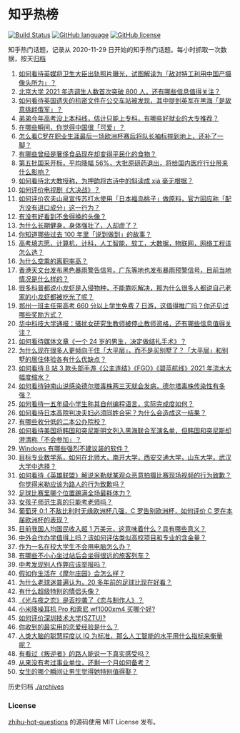# 知乎热榜
[![Build Status](https://github.com/ToWeLong/zhihu-hot-questions/workflows/CI/badge.svg)](https://github.com/ToWeLong/zhihu-hot-questions/actions)
[![GitHub language](https://img.shields.io/badge/language-golang-orange.svg)](https://golang.org/)
[![GitHub license](https://img.shields.io/github/license/ToWeLong/zhihu-hot-questions)](https://github.com/ToWeLong/zhihu-hot-questions/blob/main/LICENSE)

知乎热门话题，记录从 2020-11-29 日开始的知乎热门话题。每小时抓取一次数据，按天[归档](./archives)

<!-- BEGIN -->

1. [如何看待英媒将卫生大臣出轨照片曝光，试图解读为「敌对特工利用中国产摄像头所为」？](https://www.zhihu.com/question/468203389)
1. [北京大学 2021 年选调生人数首次突破 800 人，还有哪些信息值得关注？](https://www.zhihu.com/question/468234668)
1. [如何看待英国遗失的机密文件在公交车站被发现，其中提到英军在黑海「是故意挑衅俄军」？](https://www.zhihu.com/question/468251265)
1. [弟弟今年高考没上本科线，估计只能上专科，有哪些好就业的大专推荐？](https://www.zhihu.com/question/467360913)
1. [在哪些瞬间，你觉得中国很「可爱」？](https://www.zhihu.com/question/455857255)
1. [怎么看C罗在职业生涯最后一场欧洲杯赛后将队长袖标摔到地上，还补了一脚？](https://www.zhihu.com/question/468365808)
1. [有哪些曾经是奢侈食品现在却变得平民化的食物？](https://www.zhihu.com/question/466302067)
1. [第五批国采开标，平均降幅 56%，大批原研药退出，将给国内医疗行业带来什么影响？](https://www.zhihu.com/question/467012770)
1. [如何看待北大教授称，为押韵将古诗中的斜读成 xiá 毫无根据？](https://www.zhihu.com/question/467044478)
1. [如何评价电视剧《大决战》？](https://www.zhihu.com/question/467711149)
1. [如何评价农夫山泉宣传苏打水使用「日本福岛桃子」做原料，官方回应称「配方没有进口成分」这一行为？](https://www.zhihu.com/question/467945115)
1. [有没有好看到不舍得换的头像？](https://www.zhihu.com/question/368799434)
1. [为什么长期健身，身体强壮了，人却虚了？](https://www.zhihu.com/question/466730886)
1. [你知道哪些过去 100 年里「说到做到」的故事？](https://www.zhihu.com/question/464242642)
1. [高考填志愿，计算机，计科，人工智能，软工，大数据，物联网，网络工程该怎么选？](https://www.zhihu.com/question/468005193)
1. [为什么空乘的离职率高？](https://www.zhihu.com/question/311186930)
1. [香港天文台发布黑色暴雨警告信号，广东等地也发布暴雨预警信号，目前当地情况是什么样的？](https://www.zhihu.com/question/468396807)
1. [很多科普都说小龙虾是入侵物种，不能靠吃解决，那为什么很多人都说自己老家的小龙虾都被吃光了呢？](https://www.zhihu.com/question/467101168)
1. [郑州一班主任带高考 660 分以上学生免费 7 日游，这值得推广吗？你还见过哪些奖励方式？](https://www.zhihu.com/question/467485052)
1. [华中科技大学通报：骚扰女研究生教师被停止教师资格，还有哪些信息值得关注？](https://www.zhihu.com/question/467613984)
1. [如何看待媒体文章《一个 24 岁的男生，决定做结扎手术》？](https://www.zhihu.com/question/468322085)
1. [为什么现在很多人更倾向于住「大平层」，而不是买别墅了？「大平层」和别墅的居住体验各有什么优缺点？](https://www.zhihu.com/question/457661420)
1. [如何看待 B 站 3 款头部手游《公主连结》《FGO》《碧蓝航线》2021 年流水大幅度缩水？](https://www.zhihu.com/question/466778743)
1. [如何看待钟南山说感染德尔塔毒株两三天就会发病，德尔塔毒株传染性有多强？](https://www.zhihu.com/question/467884005)
1. [如何看待一五年级小学生称其自创编程语言，实际完成度如何？](https://www.zhihu.com/question/466502198)
1. [如何看待日本高院判决夫妇必须同姓合宪？为什么会造成这一结果？](https://www.zhihu.com/question/467013995)
1. [有哪些收分低的二本公办院校？](https://www.zhihu.com/question/331204231)
1. [如何看待美国将韩国和突尼斯明文列入黑海联合军演名单，但韩国和突尼斯却澄清称「不会参加」？](https://www.zhihu.com/question/466996002)
1. [Windows 有哪些强烈不建议装的软件？](https://www.zhihu.com/question/392313958)
1. [目标专业数学系，如何在北师大，南开大学，西安交通大学，山东大学，武汉大学中选择？](https://www.zhihu.com/question/467776651)
1. [如何看待《英雄联盟》解说米勒就某观众恶意拍摄比赛现场视频的行为致歉？你觉得米勒应该为路人的行为致歉吗？](https://www.zhihu.com/question/468282086)
1. [足球比赛里哪个位置踢满全场最耗体力？](https://www.zhihu.com/question/453006393)
1. [女孩子师范生真的只能考老师吗？](https://www.zhihu.com/question/459964850)
1. [葡萄牙 0:1 不敌比利时无缘欧洲杯八强，C 罗告别欧洲杯，如何评价 C 罗在本届欧洲杯的表现？](https://www.zhihu.com/question/468377223)
1. [目前我国人均国民收入超 1 万美元，这意味着什么？具有哪些意义？](https://www.zhihu.com/question/468450279)
1. [中外合作办学值得上吗？该如何评估类似高校项目和专业的含金量？](https://www.zhihu.com/question/410622193)
1. [作为一名在校大学生不会用电脑怎么办？](https://www.zhihu.com/question/352321370)
1. [有哪些不小心坐过站后会坐得很远的旅客列车？](https://www.zhihu.com/question/305410382)
1. [中考发现别人作弊应该举报吗？](https://www.zhihu.com/question/466400208)
1. [假如你生活在《摩尔庄园》会怎么样？](https://www.zhihu.com/question/466919446)
1. [为什么老球迷普遍认为，20 多年前的足球比现在好看？](https://www.zhihu.com/question/466411577)
1. [有什么超级特别的情侣头像？](https://www.zhihu.com/question/276562790)
1. [《光与夜之恋》是否抄袭了《恋与制作人》？](https://www.zhihu.com/question/467162607)
1. [小米降噪耳机 Pro 和索尼 wf1000xm4 买哪个好?](https://www.zhihu.com/question/464555424)
1. [如何评价深圳技术大学(SZTU)?](https://www.zhihu.com/question/66292972)
1. [你收到的最实用的恋爱经验是什么？](https://www.zhihu.com/question/59835732)
1. [人类大脑的聪慧程度以 IQ 为标准，那么人工智能的水平用什么指标来衡量呢？](https://www.zhihu.com/question/468376699)
1. [有看过《叛逆者》的路人能说一下真实感受吗？](https://www.zhihu.com/question/465924684)
1. [从来没有考过事业单位，还剩一个月如何备考？](https://www.zhihu.com/question/351990894)
1. [女生的哪个瞬间让男生觉得她特别值得娶？](https://www.zhihu.com/question/278741502)

<!-- END -->

历史归档 [./archives](./archives)


### License
[zhihu-hot-questions](https://github.com/towelong/zhihu-hot-questions) 的源码使用 MIT License 发布。